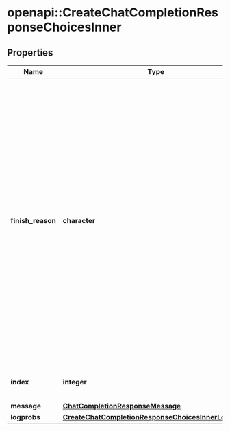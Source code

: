 # openapi::CreateChatCompletionResponseChoicesInner


## Properties
Name | Type | Description | Notes
------------ | ------------- | ------------- | -------------
**finish_reason** | **character** | The reason the model stopped generating tokens. This will be &#x60;stop&#x60; if the model hit a natural stop point or a provided stop sequence, &#x60;length&#x60; if the maximum number of tokens specified in the request was reached, &#x60;content_filter&#x60; if content was omitted due to a flag from our content filters, &#x60;tool_calls&#x60; if the model called a tool, or &#x60;function_call&#x60; (deprecated) if the model called a function.  | [Enum: [stop, length, tool_calls, content_filter, function_call]] 
**index** | **integer** | The index of the choice in the list of choices. | 
**message** | [**ChatCompletionResponseMessage**](ChatCompletionResponseMessage.md) |  | 
**logprobs** | [**CreateChatCompletionResponseChoicesInnerLogprobs**](CreateChatCompletionResponse_choices_inner_logprobs.md) |  | 


